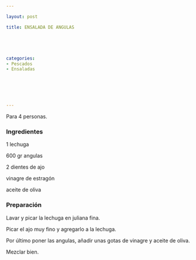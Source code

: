 ```yaml
---

layout: post

title: ENSALADA DE ANGULAS





categories:
- Pescados
- Ensaladas






---
```


Para 4 personas.

<h3>Ingredientes</h3>

1 lechuga

600 gr angulas

2 dientes de ajo

vinagre de estragón

aceite de oliva

<h3>Preparación</h3>

Lavar y picar la lechuga en juliana fina.

Picar el ajo muy fino y agregarlo a la lechuga.

Por último poner las angulas, añadir unas gotas de vinagre y aceite de oliva.

Mezclar bien.